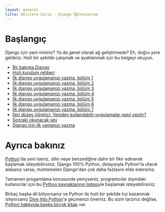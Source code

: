 ```yaml
---
layout: general
title: Derslere Giriş - Django Öğreniyorum
---
```

# Başlangıç

Django için yeni misiniz? Ya da genel olarak ağ geliştirmede? Eh, doğru yere geldiniz. Hızlı bir şekilde çalışmak ve ayaklanmak için bu belgeyi okuyun.

- [Bir bakışta Django](/en/2.0/intro/overview/)
- [Hızlı kurulum rehberi]({{site.belgeler_kurulum}})
- [İlk django uygulamanızı yazma, bölüm 1](/en/20/intro/tutorial01/)
- [İlk django uygulamanızı yazma, bölüm 2](/en/20/intro/tutorial02/)
- [İlk django uygulamanızı yazma, bölüm 3](/en/20/intro/tutorial03/)
- [İlk django uygulamanızı yazma, bölüm 4](/en/20/intro/tutorial04/)
- [İlk django uygulamanızı yazma, bölüm 5](/en/20/intro/tutorial05/)
- [İlk django uygulamanızı yazma, bölüm 6](/en/20/intro/tutorial06/)
- [İlk django uygulamanızı yazma, bölüm 7](/en/20/intro/tutorial07/)
- [İleri düzey öğretici: Yeniden kullanılabilir uygulamalar nasıl yazılır?]({{site.belgeler_paket_yapma}})
- [Sonraki okunacak şey]({{site.belgeler_sirada_ne_var}})
- [Django için ilk yamanızı yazma](#)

# Ayrıca bakınız

[Python](https://python.org/)'da yeni iseniz, dilin neye benzediğine dahir bir fikir edinerek başlamak isteyebilirsiniz. Django 100% Python, dolayısıyla Python'la ufacık alakanız varsa, muhtemelen Django'dan çok daha fazlasını elde edersiniz.

Tamamen progamlama konusunda yeniyseniz, programcılar dışındaki kullanıcılar için bu [Python kaynaklarının listesi](https://wiki.python.org/moin/BeginnersGuide/NonProgrammers)yle başlamak isteyebilirsiniz.

Birkaç başka dil biliyorsanız ve Python ile hızlı bir şekilde hız kazanmak istiyorsanız [Dive Into Python](http://www.diveintopython3.net/)'a geçmenizi öneririz. Bu sizin tarzınız değilse, [Python hakkında başka birçok kitap](https://wiki.python.org/moin/PythonBooks) var.
